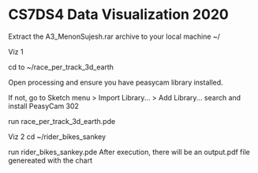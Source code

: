 # CS7DS4 Data Visualization 2020


Extract the A3_MenonSujesh.rar archive to your local machine ~/

Viz 1

cd to ~/race_per_track_3d_earth  

Open processing and ensure you have peasycam library installed.

If not, go to Sketch menu > Import Library... > Add Library...
search and install PeasyCam 302

run race_per_track_3d_earth.pde   

Viz 2
cd ~/rider_bikes_sankey

run rider_bikes_sankey.pde
After execution, there will be an output.pdf file genereated with the chart


